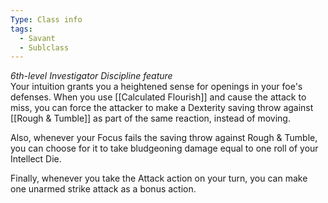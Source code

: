 ```yaml
---
Type: Class info
tags:
  - Savant
  - Sublclass
---
```

_6th-level Investigator Discipline feature_  
Your intuition grants you a heightened sense for openings in your foe's defenses. When you use [[Calculated Flourish]] and cause the attack to miss, you can force the attacker to make a Dexterity saving throw against [[Rough & Tumble]] as part of the same reaction, instead of moving.

Also, whenever your Focus fails the saving throw against Rough & Tumble, you can choose for it to take bludgeoning damage equal to one roll of your Intellect Die.

Finally, whenever you take the Attack action on your turn, you can make one unarmed strike attack as a bonus action.